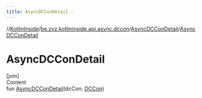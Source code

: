 ```yaml
---
title: AsyncDCConDetail -
---
```

//[KotlinInside](../../index.md)/[be.zvz.kotlininside.api.async.dccon](../index.md)/[AsyncDCConDetail](index.md)/[AsyncDCConDetail](-async-d-c-con-detail.md)



# AsyncDCConDetail  
[jvm]  
Content  
fun [AsyncDCConDetail](-async-d-c-con-detail.md)(dcCon: [DCCon](../../be.zvz.kotlininside.api.type/-d-c-con/index.md))  



